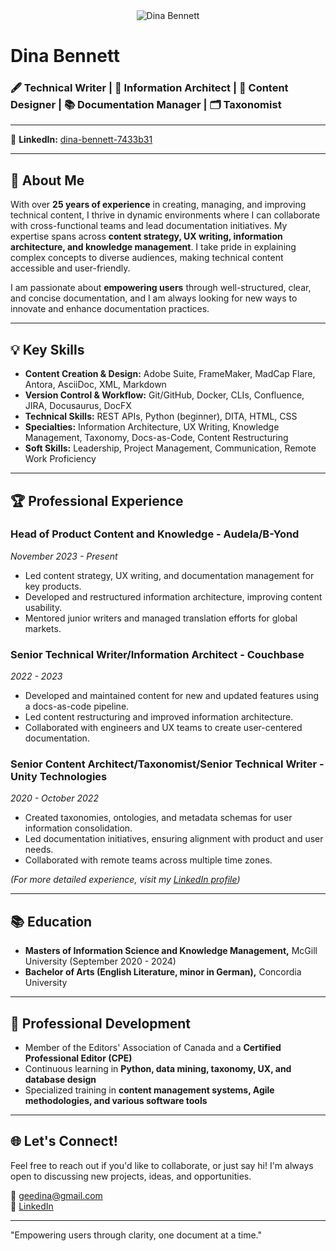 <div align="center">
  <img src="https://github.com/Dinaben/assets/blob/main/banner.png" alt="Dina Bennett">
</div>

# Dina Bennett

### 🖋️ Technical Writer | 🧩 Information Architect | 🎨 Content Designer | 📚 Documentation Manager | 🗂️ Taxonomist

---

  
🔗 **LinkedIn:** [dina-bennett-7433b31](https://www.linkedin.com/in/dina-bennett-7433b31/)

---

## 🌟 About Me

With over **25 years of experience** in creating, managing, and improving technical content, I thrive in dynamic environments where I can collaborate with cross-functional teams and lead documentation initiatives. My expertise spans across **content strategy, UX writing, information architecture, and knowledge management**. I take pride in explaining complex concepts to diverse audiences, making technical content accessible and user-friendly.

I am passionate about **empowering users** through well-structured, clear, and concise documentation, and I am always looking for new ways to innovate and enhance documentation practices.

---

## 💡 Key Skills

- **Content Creation & Design:** Adobe Suite, FrameMaker, MadCap Flare, Antora, AsciiDoc, XML, Markdown
- **Version Control & Workflow:** Git/GitHub, Docker, CLIs, Confluence, JIRA, Docusaurus, DocFX
- **Technical Skills:** REST APIs, Python (beginner), DITA, HTML, CSS
- **Specialties:** Information Architecture, UX Writing, Knowledge Management, Taxonomy, Docs-as-Code, Content Restructuring
- **Soft Skills:** Leadership, Project Management, Communication, Remote Work Proficiency


---

## 🏆 Professional Experience

### **Head of Product Content and Knowledge - Audela/B-Yond**  
*November 2023 - Present*  
- Led content strategy, UX writing, and documentation management for key products.
- Developed and restructured information architecture, improving content usability.
- Mentored junior writers and managed translation efforts for global markets.

### **Senior Technical Writer/Information Architect - Couchbase**  
*2022 - 2023*  
- Developed and maintained content for new and updated features using a docs-as-code pipeline.
- Led content restructuring and improved information architecture.
- Collaborated with engineers and UX teams to create user-centered documentation.

### **Senior Content Architect/Taxonomist/Senior Technical Writer - Unity Technologies**  
*2020 - October 2022*  
- Created taxonomies, ontologies, and metadata schemas for user information consolidation.
- Led documentation initiatives, ensuring alignment with product and user needs.
- Collaborated with remote teams across multiple time zones.

*(For more detailed experience, visit my [LinkedIn profile](https://www.linkedin.com/in/dina-bennett-7433b31/))*

---

## 📚 Education

- **Masters of Information Science and Knowledge Management,** McGill University (September 2020 - 2024)
- **Bachelor of Arts (English Literature, minor in German),** Concordia University

---

## 🚀 Professional Development

- Member of the Editors' Association of Canada and a **Certified Professional Editor (CPE)**
- Continuous learning in **Python, data mining, taxonomy, UX, and database design**
- Specialized training in **content management systems, Agile methodologies, and various software tools**

---

## 🌐 Let's Connect!

Feel free to reach out if you'd like to collaborate, or just say hi! I'm always open to discussing new projects, ideas, and opportunities.

📧 [geedina@gmail.com](mailto:geedina@gmail.com)  
💼 [LinkedIn](https://www.linkedin.com/in/dina-bennett-7433b31/)

---

"Empowering users through clarity, one document at a time."


